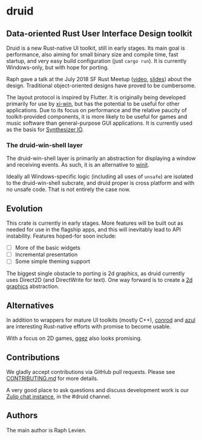 # druid

## Data-oriented Rust User Interface Design toolkit

Druid is a new Rust-native UI toolkit, still in early stages. Its main
goal is performance, also aiming for small binary size and compile time,
fast startup, and very easy build configuration (just `cargo run`). It
is currently Windows-only, but with hope for porting.

Raph gave a talk at the July 2018 SF Rust Meetup ([video][jul-2018-video],
[slides][jul-2018-slides]) about the design. Traditional object-oriented
designs have proved to be cumbersome.

The layout protocol is inspired by Flutter. It is originally being developed
primarily for use by [xi-win], but has the potential to be useful for other
applications. Due to its focus on performance and the relative paucity of
toolkit-provided components, it is more likely to be useful for games and
music software than general-purpose GUI applications. It is currently used
as the basis for [Synthesizer IO].

### The druid-win-shell layer

The druid-win-shell layer is primarily an abstraction for displaying a window
and receiving events. As such, it is an alternative to [winit].

Ideally all Windows-specific logic (including all uses of `unsafe`) are isolated
to the druid-win-shell subcrate, and druid proper is cross platform and with
no unsafe code. That is not entirely the case now.

## Evolution

This crate is currently in early stages. More features will be built out as
needed for use in the flagship apps, and this will inevitably lead to API
instability. Features hoped-for soon include:

  - [ ] More of the basic widgets
  - [ ] Incremental presentation
  - [ ] Some simple theming support

The biggest single obstacle to porting is 2d graphics, as druid currently
uses Direct2D (and DirectWrite for text). One way forward is to create a
[2d graphics] abstraction.

## Alternatives

In addition to wrappers for mature UI toolkits (mostly C++), [conrod]
and [azul] are interesting Rust-native efforts with promise to become usable.

With a focus on 2D games, [ggez] also looks promising.

## Contributions

We gladly accept contributions via GitHub pull requests. Please see [CONTRIBUTING.md] for more details.

A very good place to ask questions and discuss development work is our
[Zulip chat instance], in the #druid channel.

## Authors

The main author is Raph Levien.

[xi-win]: https://github.com/xi-editor/xi-win
[winit]: https://github.com/tomaka/winit
[Synthesizer IO]: https://github.com/raphlinus/synthesizer-io
[jul-2018-video]: https://www.youtube.com/watch?v=4YTfxresvS8
[jul-2018-slides]: https://docs.google.com/presentation/d/1aDTRl5R-icAF38Di-qJ4FzAl3pLlutTKVFcr3mUGgYo/edit?usp=sharing
[2d graphics]: https://raphlinus.github.io/rust/graphics/2018/10/11/2d-graphics.html
[conrod]: https://github.com/PistonDevelopers/conrod
[azul]: https://github.com/maps4print/azul
[ggez]: https://github.com/ggez/ggez
[CONTRIBUTING.md]: CONTRIBUTING.md
[Zulip chat instance]: https://xi.zulipchat.com
